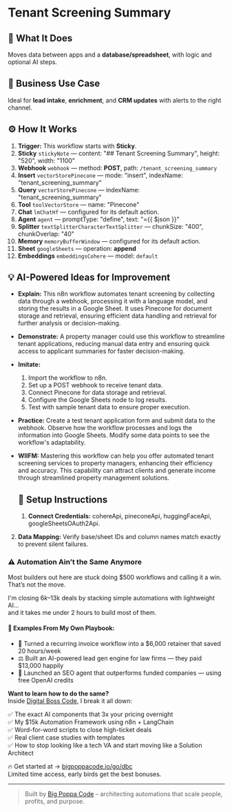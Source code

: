 # Tenant Screening Summary
  ## 🚀 What It Does
  Moves data between apps and a **database/spreadsheet**, with logic and optional AI steps.
  
  ## 💼 Business Use Case
  Ideal for **lead intake**, **enrichment**, and **CRM updates** with alerts to the right channel.
  
  ## ⚙️ How It Works
  1. **Trigger:** This workflow starts with **Sticky**.
  2. **Sticky** `stickyNote` — content: "## Tenant Screening Summary", height: "520", width: "1100"
3. **Webhook** `webhook` — method: **POST**, path: `/tenant_screening_summary`
4. **Insert** `vectorStorePinecone` — mode: "insert", indexName: "tenant_screening_summary"
5. **Query** `vectorStorePinecone` — indexName: "tenant_screening_summary"
6. **Tool** `toolVectorStore` — name: "Pinecone"
7. **Chat** `lmChatHf` — configured for its default action.
8. **Agent** `agent` — promptType: "define", text: "={{ $json }}"
9. **Splitter** `textSplitterCharacterTextSplitter` — chunkSize: "400", chunkOverlap: "40"
10. **Memory** `memoryBufferWindow` — configured for its default action.
11. **Sheet** `googleSheets` — operation: **append**
12. **Embeddings** `embeddingsCohere` — model: `default`
  
  ## 💡 AI-Powered Ideas for Improvement
  - **Explain:** This n8n workflow automates tenant screening by collecting data through a webhook, processing it with a language model, and storing the results in a Google Sheet. It uses Pinecone for document storage and retrieval, ensuring efficient data handling and retrieval for further analysis or decision-making.

- **Demonstrate:** A property manager could use this workflow to streamline tenant applications, reducing manual data entry and ensuring quick access to applicant summaries for faster decision-making.

- **Imitate:** 
  1. Import the workflow to n8n.
  2. Set up a POST webhook to receive tenant data.
  3. Connect Pinecone for data storage and retrieval.
  4. Configure the Google Sheets node to log results.
  5. Test with sample tenant data to ensure proper execution.

- **Practice:** Create a test tenant application form and submit data to the webhook. Observe how the workflow processes and logs the information into Google Sheets. Modify some data points to see the workflow's adaptability.

- **WIIFM:** Mastering this workflow can help you offer automated tenant screening services to property managers, enhancing their efficiency and accuracy. This capability can attract clients and generate income through streamlined property management solutions.
  
  ## 🔧 Setup Instructions
  1. **Connect Credentials:** cohereApi, pineconeApi, huggingFaceApi, googleSheetsOAuth2Api.
2. **Data Mapping:** Verify base/sheet IDs and column names match exactly to prevent silent failures.
  
### ⚠️ Automation Ain’t the Same Anymore

Most builders out here are stuck doing $500 workflows and calling it a win.  
That’s not the move.  

I'm closing $6k–$13k deals by stacking simple automations with lightweight AI...  
and it takes me under 2 hours to build most of them.

#### 🧠 Examples From My Own Playbook:
- 🔁 Turned a recurring invoice workflow into a $6,000 retainer that saved 20 hours/week  
- ⚖️ Built an AI-powered lead gen engine for law firms — they paid $13,000 happily  
- 🚀 Launched an SEO agent that outperforms funded companies — using free OpenAI credits  

**Want to learn how to do the same?**  
Inside [Digital Boss Code](https://bigpoppacode.io/go/dbc), I break it all down:

✅ The exact AI components that 3x your pricing overnight  
✅ My $15k Automation Framework using n8n + LangChain  
✅ Word-for-word scripts to close high-ticket deals  
✅ Real client case studies with templates  
✅ How to stop looking like a tech VA and start moving like a Solution Architect  

🔥 Get started at → [bigpoppacode.io/go/dbc](https://bigpoppacode.io/go/dbc)  
Limited time access, early birds get the best bonuses.

---
> Built by [Big Poppa Code](https://bigpoppacode.io) – architecting automations that scale people, profits, and purpose.
  
